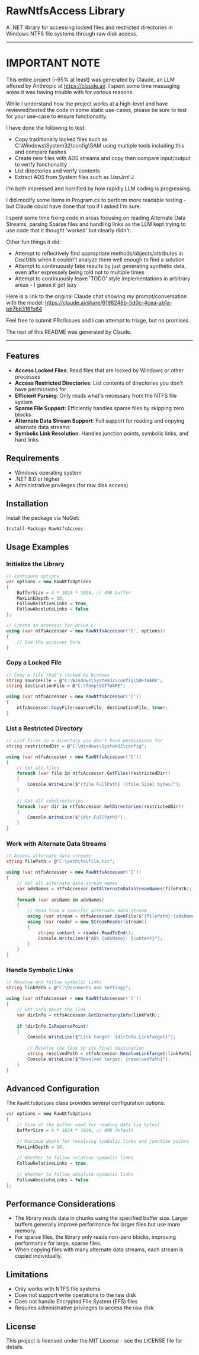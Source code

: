 # RawNtfsAccess Library

A .NET library for accessing locked files and restricted directories in Windows NTFS file systems through raw disk access.

---

# IMPORTANT NOTE

This entire project (~95% at least) was generated by Claude, an LLM offered by Anthropic at https://claude.ai/.  I spent some time massaging areas it was having trouble with for various reasons.

 While I understand how the project works at a high-level and have reviewed/tested the code in some static use-cases, please be sure to test for your use-case to ensure functionality.

I have done the following to test:
- Copy traditionally locked files such as C:\Windows\System32\config\SAM using multiple tools including this and compare hashes
- Create new files with ADS streams and copy then compare input/output to verify functionality
- List directories and verify contents
- Extract ADS from System files such as $UsnJrnl:$J

I'm both impressed and horrified by how rapidly LLM coding is progressing.

I did modify some items in Program.cs to perform more readable testing - but Claude could have done that too if I asked I'm sure.

I spent some time fixing code in areas focusing on reading Alternate Data Streams, parsing Sparse files and handling links as the LLM kept trying to use code that it thought 'worked' but clearly didn't.

Other fun things it did:
* Attempt to reflectively find appropriate methods/objects/attributes in DiscUtils when it couldn't analyze them well enough to find a solution
* Attempt to continuously fake results by just generating synthetic data, even after expressely being told not to multiple times
* Attempt to continuously leave 'TODO' style implementations in arbitrary areas - I guess it got lazy

Here is a link to the original Claude chat showing my prompt/conversation with the model: https://claude.ai/share/6198248b-5d0c-4cea-ab1a-bb7bb316fb64

Feel free to submit PRs/Issues and I can attempt to triage, but no promises.

The rest of this README was generated by Claude.

---

## Features

- **Access Locked Files**: Read files that are locked by Windows or other processes
- **Access Restricted Directories**: List contents of directories you don't have permissions for
- **Efficient Parsing**: Only reads what's necessary from the NTFS file system
- **Sparse File Support**: Efficiently handles sparse files by skipping zero blocks
- **Alternate Data Stream Support**: Full support for reading and copying alternate data streams
- **Symbolic Link Resolution**: Handles junction points, symbolic links, and hard links

## Requirements

- Windows operating system
- .NET 8.0 or higher
- Administrative privileges (for raw disk access)

## Installation

Install the package via NuGet:

```
Install-Package RawNtfsAccess
```

## Usage Examples

### Initialize the Library

```csharp
// Configure options
var options = new RawNtfsOptions
{
    BufferSize = 4 * 1024 * 1024, // 4MB buffer
    MaxLinkDepth = 10,
    FollowRelativeLinks = true,
    FollowAbsoluteLinks = false
};

// Create an accessor for drive C:
using (var ntfsAccessor = new RawNtfsAccessor('C', options))
{
    // Use the accessor here
}
```

### Copy a Locked File

```csharp
// Copy a file that's locked by Windows
string sourceFile = @"C:\Windows\System32\config\SOFTWARE";
string destinationFile = @"C:\Temp\SOFTWARE";

using (var ntfsAccessor = new RawNtfsAccessor('C'))
{
    ntfsAccessor.CopyFile(sourceFile, destinationFile, true);
}
```

### List a Restricted Directory

```csharp
// List files in a directory you don't have permissions for
string restrictedDir = @"C:\Windows\System32\config";

using (var ntfsAccessor = new RawNtfsAccessor('C'))
{
    // Get all files
    foreach (var file in ntfsAccessor.GetFiles(restrictedDir))
    {
        Console.WriteLine($"{file.FullPath} ({file.Size} bytes)");
    }
    
    // Get all subdirectories
    foreach (var dir in ntfsAccessor.GetDirectories(restrictedDir))
    {
        Console.WriteLine($"{dir.FullPath}");
    }
}
```

### Work with Alternate Data Streams

```csharp
// Access alternate data streams
string filePath = @"C:\path\to\file.txt";

using (var ntfsAccessor = new RawNtfsAccessor('C'))
{
    // Get all alternate data stream names
    var adsNames = ntfsAccessor.GetAlternateDataStreamNames(filePath);
    
    foreach (var adsName in adsNames)
    {
        // Read from a specific alternate data stream
        using (var stream = ntfsAccessor.OpenFile($"{filePath}:{adsName}"))
        using (var reader = new StreamReader(stream))
        {
            string content = reader.ReadToEnd();
            Console.WriteLine($"ADS {adsName}: {content}");
        }
    }
}
```

### Handle Symbolic Links

```csharp
// Resolve and follow symbolic links
string linkPath = @"C:\Documents and Settings";

using (var ntfsAccessor = new RawNtfsAccessor('C'))
{
    // Get info about the link
    var dirInfo = ntfsAccessor.GetDirectoryInfo(linkPath);
    
    if (dirInfo.IsReparsePoint)
    {
        Console.WriteLine($"Link target: {dirInfo.LinkTarget}");
        
        // Resolve the link to its final destination
        string resolvedPath = ntfsAccessor.ResolveLinkTarget(linkPath);
        Console.WriteLine($"Resolved target: {resolvedPath}");
    }
}
```

## Advanced Configuration

The `RawNtfsOptions` class provides several configuration options:

```csharp
var options = new RawNtfsOptions
{
    // Size of the buffer used for reading data (in bytes)
    BufferSize = 4 * 1024 * 1024, // 4MB default
    
    // Maximum depth for resolving symbolic links and junction points
    MaxLinkDepth = 10,
    
    // Whether to follow relative symbolic links
    FollowRelativeLinks = true,
    
    // Whether to follow absolute symbolic links
    FollowAbsoluteLinks = false
};
```

## Performance Considerations

- The library reads data in chunks using the specified buffer size. Larger buffers generally improve performance for larger files but use more memory.
- For sparse files, the library only reads non-zero blocks, improving performance for large, sparse files.
- When copying files with many alternate data streams, each stream is copied individually.

## Limitations

- Only works with NTFS file systems
- Does not support write operations to the raw disk
- Does not handle Encrypted File System (EFS) files
- Requires administrative privileges to access the raw disk

## License

This project is licensed under the MIT License - see the LICENSE file for details.
